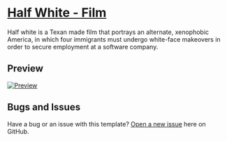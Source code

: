# [Half White - Film](https://maumccoy.github.io/Half-White/)

Half white is a Texan made film that portrays an alternate, xenophobic America, in which four immigrants must undergo white-face makeovers in order to secure employment at a software company.

## Preview
[![Preview](https://github.com/MauMccoy/Half-White/blob/master/assets/img/Screen%20Shot%202020-08-27%20at%2012.05.25%20PM.png)](https://maumccoy.github.io/Half-White/)


## Bugs and Issues

Have a bug or an issue with this template? [Open a new issue](https://github.com/MauMccoy/Half-White/issues) here on GitHub.
